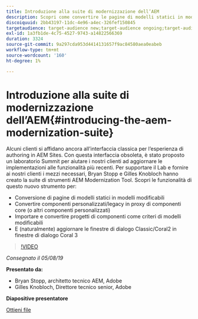```yaml
---
title: Introduzione alla suite di modernizzazione dell’AEM
description: Scopri come convertire le pagine di modelli statici in modelli modificabili. Scopri come convertire componenti personalizzati o legacy in proxy di componenti core e altro ancora.
discoiquuid: 2bb43197-11dc-4e96-a4ec-326fef150845
targetaudience: target-audience new;target-audience ongoing;target-audience upgrader
exl-id: 1a3fb1de-4c75-4527-9743-a14822566369
duration: 3324
source-git-commit: 9a297cda953d4414131657f9ac84580aea0eabeb
workflow-type: tm+mt
source-wordcount: '160'
ht-degree: 1%

---
```


# Introduzione alla suite di modernizzazione dell’AEM{#introducing-the-aem-modernization-suite}

Alcuni clienti si affidano ancora all’interfaccia classica per l’esperienza di authoring in AEM Sites. Con questa interfaccia obsoleta, è stato proposto un laboratorio Summit per aiutare i nostri clienti ad aggiornare le implementazioni alle funzionalità più recenti. Per supportare il Lab e fornire ai nostri clienti i mezzi necessari, Bryan Stopp e Gilles Knobloch hanno creato la suite di strumenti AEM Modernization Tool.  Scopri le funzionalità di questo nuovo strumento per:

* Conversione di pagine di modelli statici in modelli modificabili
* Convertire componenti personalizzati/legacy in proxy di componenti core (o altri componenti personalizzati)
* Importare e convertire progetti di componenti come criteri di modelli modificabili
* E (naturalmente) aggiornare le finestre di dialogo Classic/Coral2 in finestre di dialogo Coral 3

>[!VIDEO](https://video.tv.adobe.com/v/27322?quality=9)

*Consegnato il 05/08/19*

**Presentato da:**

* Bryan Stopp, architetto tecnico AEM, Adobe
* Gilles Knobloch, Direttore tecnico senior, Adobe

**Diapositive presentatore**

[Ottieni file](assets/modernization-toolsaemgems.pdf)
